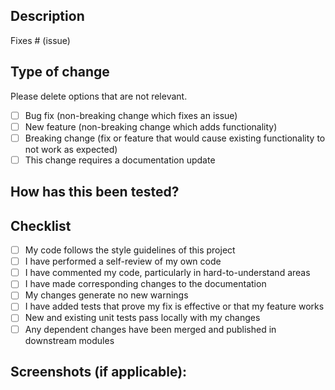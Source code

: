 ## Description

Fixes # (issue)

<!--
Please include a summary of the changes and the related issue. Please also include relevant motivation and context. List any dependencies that are required for this change.
-->

## Type of change

Please delete options that are not relevant.

- [ ] Bug fix (non-breaking change which fixes an issue)
- [ ] New feature (non-breaking change which adds functionality)
- [ ] Breaking change (fix or feature that would cause existing functionality to not work as expected)
- [ ] This change requires a documentation update

## How has this been tested?

<!--
Please describe the tests that you ran to verify your changes. Provide instructions so we can reproduce. Please also list any relevant details for your test configuration.

Example:
- [ ] Test A
- [ ] Test B
-->

## Checklist

- [ ] My code follows the style guidelines of this project
- [ ] I have performed a self-review of my own code
- [ ] I have commented my code, particularly in hard-to-understand areas
- [ ] I have made corresponding changes to the documentation
- [ ] My changes generate no new warnings
- [ ] I have added tests that prove my fix is effective or that my feature works
- [ ] New and existing unit tests pass locally with my changes
- [ ] Any dependent changes have been merged and published in downstream modules

## Screenshots (if applicable):

<!-- Please add screenshots to help explain your changes. -->
